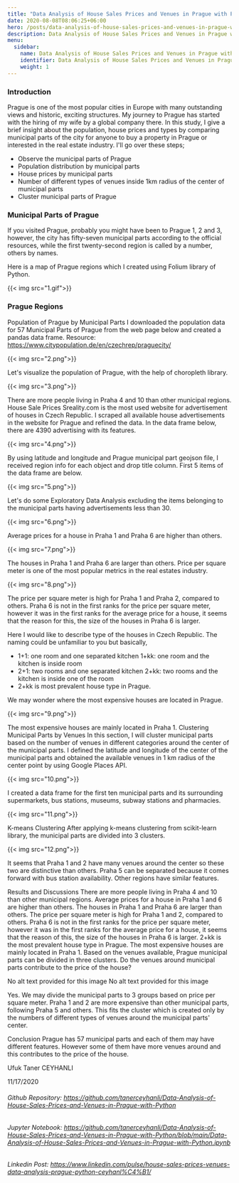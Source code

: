 ```yaml
---
title: "Data Analysis of House Sales Prices and Venues in Prague with Python"
date: 2020-08-08T08:06:25+06:00
hero: /posts/data-analysis-of-house-sales-prices-and-venues-in-prague-with-python/prague.jpg
description: Data Analysis of House Sales Prices and Venues in Prague with Python
menu:
  sidebar:
    name: Data Analysis of House Sales Prices and Venues in Prague with Python
    identifier: Data Analysis of House Sales Prices and Venues in Prague with Python
    weight: 1
---
```


### Introduction

Prague is one of the most popular cities in Europe with many outstanding views and historic, exciting structures. My journey to Prague has started with the hiring of my wife by a global company there. In this study, I give a brief insight about the population, house prices and types by comparing municipal parts of the city for anyone to buy a property in Prague or interested in the real estate industry. I'll go over these steps;

- Observe the municipal parts of Prague
- Population distribution by municipal parts
- House prices by municipal parts
- Number of different types of venues inside 1km radius of the center of municipal parts
- Cluster municipal parts of Prague

### Municipal Parts of Prague
If you visited Prague, probably you might have been to Prague 1, 2 and 3, however, the city has fifty-seven municipal parts according to the official resources, while the first twenty-second region is called by a number, others by names.

Here is a map of Prague regions which I created using Folium library of Python.

{{< img src="1.gif">}}

### Prague Regions

Population of Prague by Municipal Parts
I downloaded the population data for 57 Municipal Parts of Prague from the web page below and created a pandas data frame. Resource: https://www.citypopulation.de/en/czechrep/praguecity/

{{< img src="2.png">}}

Let's visualize the population of Prague, with the help of choropleth library.

{{< img src="3.png">}}

There are more people living in Praha 4 and 10 than other municipal regions.
House Sale Prices
Sreality.com is the most used website for advertisement of houses in Czech Republic. I scraped all available house advertisements in the website for Prague and refined the data. In the data frame below, there are 4390 advertising with its features.

{{< img src="4.png">}}

By using latitude and longitude and Prague municipal part geojson file, I received region info for each object and drop title column. First 5 items of the data frame are below.

{{< img src="5.png">}}

Let's do some Exploratory Data Analysis excluding the items belonging to the municipal parts having advertisements less than 30.

{{< img src="6.png">}}

Average prices for a house in Praha 1 and Praha 6 are higher than others.

{{< img src="7.png">}}

The houses in Praha 1 and Praha 6 are larger than others.
Price per square meter is one of the most popular metrics in the real estates industry.

{{< img src="8.png">}}

The price per square meter is high for Praha 1 and Praha 2, compared to others.
Praha 6 is not in the first ranks for the price per square meter, however it was in the first ranks for the average price for a house, it seems that the reason for this, the size of the houses in Praha 6 is larger.

Here I would like to describe type of the houses in Czech Republic. The naming could be unfamiliar to you but basically,

- 1+1: one room and one separated kitchen 1+kk: one room and the kitchen is inside room 
- 2+1: two rooms and one separated kitchen 2+kk: two rooms and the kitchen is inside one of the room
- 2+kk is most prevalent house type in Prague.

We may wonder where the most expensive houses are located in Prague.

{{< img src="9.png">}}

The most expensive houses are mainly located in Praha 1.
Clustering Municipal Parts by Venues
In this section, I will cluster municipal parts based on the number of venues in different categories around the center of the municipal parts. I defined the latitude and longitude of the center of the municipal parts and obtained the available venues in 1 km radius of the center point by using Google Places API.

{{< img src="10.png">}}

I created a data frame for the first ten municipal parts and its surrounding supermarkets, bus stations, museums, subway stations and pharmacies.

{{< img src="11.png">}}

K-means Clustering
After applying k-means clustering from scikit-learn library, the municipal parts are divided into 3 clusters.

{{< img src="12.png">}}

It seems that Praha 1 and 2 have many venues around the center so these two are distinctive than others. Praha 5 can be separated because it comes forward with bus station availability. Other regions have similar features.

Results and Discussions
There are more people living in Praha 4 and 10 than other municipal regions.
Average prices for a house in Praha 1 and 6 are higher than others.
The houses in Praha 1 and Praha 6 are larger than others.
The price per square meter is high for Praha 1 and 2, compared to others.
Praha 6 is not in the first ranks for the price per square meter, however it was in the first ranks for the average price for a house, it seems that the reason of this, the size of the houses in Praha 6 is larger.
2+kk is the most prevalent house type in Prague.
The most expensive houses are mainly located in Praha 1.
Based on the venues available, Prague municipal parts can be divided in three clusters.
Do the venues around municipal parts contribute to the price of the house?

No alt text provided for this image
No alt text provided for this image

Yes. We may divide the municipal parts to 3 groups based on price per square meter. Praha 1 and 2 are more expensive than other municipal parts, following Praha 5 and others. This fits the cluster which is created only by the numbers of different types of venues around the municipal parts' center.

Conclusion
Prague has 57 municipal parts and each of them may have different features. However some of them have more venues around and this contributes to the price of the house.

Ufuk Taner CEYHANLI

11/17/2020

###### Github Repository: https://github.com/tanerceyhanli/Data-Analysis-of-House-Sales-Prices-and-Venues-in-Prague-with-Python
###### Jupyter Notebook: https://github.com/tanerceyhanli/Data-Analysis-of-House-Sales-Prices-and-Venues-in-Prague-with-Python/blob/main/Data-Analysis-of-House-Sales-Prices-and-Venues-in-Prague-with-Python.ipynb
###### Linkedin Post: https://www.linkedin.com/pulse/house-sales-prices-venues-data-analysis-prague-python-ceyhanl%C4%B1/
